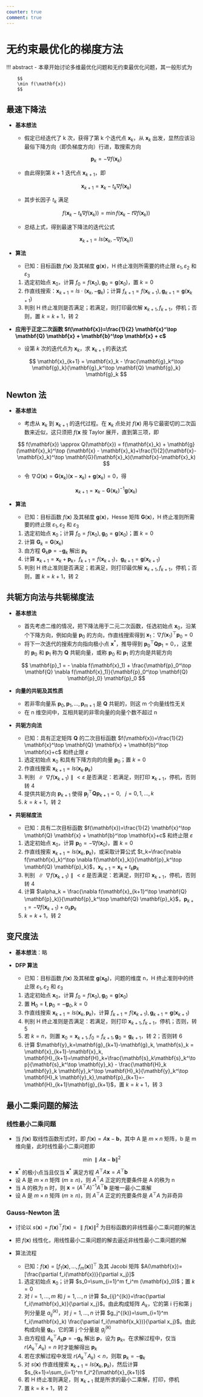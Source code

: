 ```yaml
---
counter: true
comment: true
---
```


# 无约束最优化的梯度方法

!!! abstract
    - 本章开始讨论多维最优化问题和无约束最优化问题，其一般形式为

        $$
        \min f(\mathbf{x})
        $$


## 最速下降法

- **基本想法**
    - 假定已经迭代了 k 次，获得了第 k 个迭代点 $\mathbf{x}_k$，从 $\mathbf{x}_k$ 出发，显然应该沿最俗下降方向（即负梯度方向）行进，取搜索方向

    $$
    \mathbf{p}_k = - \nabla f(\mathbf{x}_k)
    $$

    - 由此得到第 $k+1$ 迭代点 $\mathbf{x}_{k+1}$，即

    $$
    \mathbf{x}_{k+1}=\mathbf{x}_k - t_k \nabla f(\mathbf{x}_k)
    $$

    - 其步长因子 $t_k$ 满足

    $$
    f(\mathbf{x}_k - t_k \nabla f(\mathbf{x}_k)) = \min f(\mathbf{x}_k - t \nabla f(\mathbf{x}_k))
    $$

    - 总结上式，得到最速下降法的迭代公式

    $$
    \mathbf{x}_{k+1} = ls(\mathbf{x}_k, - \nabla f(\mathbf{x}_k))
    $$

- **算法**
    - 已知：目标函数 $f(\mathbf{x})$ 及其梯度 $\mathbf{g}(\mathbf{x})$，H 终止准则所需要的终止限 $\varepsilon_1, \varepsilon_2$ 和 $\varepsilon_3$

    1. 选定初始点 $\mathbf{x}_0$，计算 $f_0=f(\mathbf{x}_0), \mathbf{g}_0 = \mathbf{g}(\mathbf{x}_0)$，置 $k=0$
    2. 作直线搜索：$\mathbf{x}_{k+1}=ls \cdot (\mathbf{x}_k, -\mathbf{g}_k)$；计算 $f_{k+1}=f(\mathbf{x}_{k+1}), \mathbf{g}_{k+1}=\mathbf{g}(\mathbf{x}_{k+1})$
    3. 判别 H 终止准则是否满足；若满足，则打印最优解 $\mathbf{x}_{k+1},f_{k+1}$，停机；否则，置 $k=k+1$，转 2

- **应用于正定二次函数 $f(\mathbf{x})=\frac{1}{2} \mathbf{x}^\top \mathbf{Q} \mathbf{x} + \mathbf{b}^\top \mathbf{x} + c$**
    - 设第 $k$ 次的迭代点为 $\mathbf{x}_k$，求 $\mathbf{x}_{k+1}$ 的表达式
    
    $$
    \mathbf{x}_{k+1} = \mathbf{x}_k - \frac{\mathbf{g}_k^\top \mathbf{g}_k}{\mathbf{g}_k^\top \mathbf{Q} \mathbf{g}_k} \mathbf{g}_k
    $$

## Newton 法

- **基本想法**
    - 考虑从 $\mathbf{x}_k$ 到 $\mathbf{x}_{k+1}$ 的迭代过程。在 $\mathbf{x}_k$ 点处对 $f(\mathbf{x})$ 用与它最密切的二次函数来近似，这只须把 $f(\mathbf{x}$ 按 Taylor 展开，直到第三项，即

    $$
    f(\mathbf{x}) \approx Q(\mathbf{x}) = f(\mathbf{x}_k) + \mathbf{g}(\mathbf{x}_k)^\top (\mathbf{x} - \mathbf{x}_k)+\frac{1}{2}(\mathbf{x}-\mathbf{x}_k)^\top \mathbf{G}(\mathbf{x}_k)(\mathbf{x}-\mathbf{x}_k)
    $$

    - 令 $\nabla Q(\mathbf{x})=\mathbf{G}(\mathbf{x}_k)(\mathbf{x}-\mathbf{x}_k)+\mathbf{g}(\mathbf{x}_k)=0$，得

    $$
    \mathbf{x}_{k+1} = \mathbf{x}_k - \mathbf{G}(\mathbf{x}_k)^{-1}\mathbf{g}(\mathbf{x}_k)
    $$

- **算法**
    - 已知：目标函数 $f(\mathbf{x})$ 及其梯度 $\mathbf{g}(\mathbf{x})$，Hesse 矩阵 $\mathbf{G}(\mathbf{x})$，H 终止准则所需要的终止限 $\varepsilon_1, \varepsilon_2$ 和 $\varepsilon_3$

    1. 选定初始点 $\mathbf{x}_0$；计算 $f_0 = f(\mathbf{x}_0), \mathbf{g}_0=\mathbf{g}(\mathbf{x}_0)$；置 $k=0$
    2. 计算 $\mathbf{G}_k=\mathbf{G}(\mathbf{x}_k)$
    3. 由方程 $\mathbf{G}_k \mathbf{p}=-\mathbf{g}_k$ 解出 $\mathbf{p}_k$
    4. 计算 $\mathbf{x}_{k+1}=\mathbf{x}_k + \mathbf{p}_k$，$f_{k+1}=f(\mathbf{x}_{k+1})$，$\mathbf{g}_{k+1}=\mathbf{g}(\mathbf{x}_{k+1})$
    5. 判别 H 终止准则是否满足；若满足，则打印最优解 $\mathbf{x}_{k+1},f_{k+1}$，停机；否则，置 $k=k+1$，转 2


## 共轭方向法与共轭梯度法

- **基本想法**
    - 首先考虑二维的情况，把下降法用于二元二次函数，任选初始点 $\mathbf{x}_0$，沿某个下降方向，例如向量 $\mathbf{p}_0$ 的方向，作直线搜索得到 $\mathbf{x}_1$：$\nabla f(\mathbf{x}_1)^\top \mathbf{p}_0=0$
    - 将下一次迭代的搜索方向指向极小点 $\mathbf{x}^*$，推导得到 $\mathbf{p}_0^\top \mathbf{Q} \mathbf{p}_1 = 0$，，这里的 $\mathbf{p}_0$ 和 $\mathbf{p}_1$ 称为 $\mathbf{Q}$ 共轭向量，或称 $\mathbf{p}_0$ 和 $\mathbf{p}_1$ 的方向是共轭方向

    $$
    \mathbf{p}_1 = - \nabla f(\mathbf{x}_1) + \frac{\mathbf{p}_0^\top \mathbf{Q} \nabla f(\mathbf{x}_1)}{\mathbf{p}_0^\top \mathbf{Q} \mathbf{p}_0} \mathbf{p}_0
    $$

- **向量的共轭及其性质**
    - 若非零向量系 $\mathbf{p}_0, \mathbf{p}_1, ..., \mathbf{p}_{m+1}$ 是 $\mathbf{Q}$ 共轭的，则这 m 个向量线性无关
    - 在 n 维空间中，互相共轭的非零向量的向量个数不超过 n

- **共轭方向法**
    - 已知：具有正定矩阵 $\mathbf{Q}$ 的二次目标函数 $f(\mathbf{x})=\frac{1}{2} \mathbf{x}^\top \mathbf{Q} \mathbf{x} + \mathbf{b}^\top \mathbf{x}+c$ 和终止限 $\varepsilon$

    1. 选定初始点 $\mathbf{x}_0$ 和具有下降方向的向量 $\mathbf{p}_0$；置 $k=0$
    2. 作直线搜索 $\mathbf{x}_{k+1}=ls(\mathbf{x}_k. \mathbf{p}_k)$
    3. 判别 $\parallel \nabla f(\mathbf{x}_{k+1}) \parallel < \varepsilon$ 是否满足：若满足，则打印 $\mathbf{x}_{k+1}$，停机，否则转 4
    4. 提供共轭方向 $\mathbf{p}_{k+1}$ 使得 $\mathbf{p}_j^\top \mathbf{Q} \mathbf{p}_{k+1} = 0, \ \ \ j=0,1,...,k$
    5. $k = k + 1$，转 2

- **共轭梯度法**
    - 已知：具有二次目标函数 $f(\mathbf{x})=\frac{1}{2} \mathbf{x}^\top \mathbf{Q} \mathbf{x} + \mathbf{b}^\top \mathbf{x}+c$ 和终止限 $\varepsilon$

    1. 选定初始点 $\mathbf{x}_0$，计算 $\mathbf{p}_0 = -\nabla f(\mathbf{x}_0)$，置 $k=0$
    2. 作直线搜索 $\mathbf{x}_{k+1}=ls(\mathbf{x}_k,\mathbf{p}_k)$，或采取计算公式 $t_k=\frac{\nabla f(\mathbf{x}_k)^\top \nabla f(\mathbf{x}_k)}{\mathbf{p}_k^\top \mathbf{Q} \mathbf{p}_k}$，$\mathbf{x}_{k+1}=\mathbf{x}_k + t_k\mathbf{p}_k$
    3. 判别 $\parallel \nabla f(\mathbf{x}_{k+1}) \parallel < \varepsilon$ 是否满足：若满足，则打印 $\mathbf{x}_{k+1}$，停机，否则转 4
    4. 计算 $\alpha_k = \frac{\nabla f(\mathbf{x}_{k+1}^\top \mathbf{Q} \mathbf{p}_k)}{\mathbf{p}_k^\top \mathbf{Q} \mathbf{p}_k}$，$\mathbf{p}_{k+1}=-\nabla f(\mathbf{x}_{k+1})+\alpha_k \mathbf{p}_k$
    5. $k=k+1$，转 2


## 变尺度法

- **基本想法**：略
- **DFP 算法**
    - 已知：目标函数 $f(\mathbf{x})$ 及其梯度 $\mathbf{g}(\mathbf{x_0})$，问题的维度 n，H 终止准则中的终止限 $\varepsilon_1, \varepsilon_2$ 和 $\varepsilon_3$

    1. 选定初始点 $\mathbf{x}_0$，计算 $f_0=f(\mathbf{x}_0),\mathbf{g}_0=\mathbf{g}(\mathbf{x}_0)$
    2. 置 $\mathbf{H}_0=\mathbf{I},\mathbf{p}_0=-\mathbf{g}_0,k=0$
    3. 作直线搜索 $\mathbf{x}_{k+1}=ls(\mathbf{x}_k, \mathbf{p}_k)$，计算 $f_{k+1}=f(\mathbf{x}_{k+1}),\mathbf{g}_{k+1}=\mathbf{g}(\mathbf{x}_{k+1})$
    4. 判别 H 终止准则是否满足：若满足，则打印 $\mathbf{x}_{k+1},f_{k+1}$，停机；否则，转 5
    5. 若 $k=n$，则置 $\mathbf{x}_0 = \mathbf{x}_{k+1}, f_0=f_{k+1}, \mathbf{g}_0 = \mathbf{g}_{k+1}$，转 2；否则转 6
    6. 计算 $\mathbf{y}_k=\mathbf{g}_{k+1}-\mathbf{g}_k, \mathbf{s}_k = \mathbf{x}_{k+1}-\mathbf{x}_k, \mathbf{H}_{k+1}=\mathbf{H}_k+\frac{\mathbf{s}_k\mathbf{s}_k^\top}{\mathbf{s}_k^\top \mathbf{y}_k} - \frac{\mathbf{H}_k \mathbf{y}_k \mathbf{y}_k^\top \mathbf{H}_k}{\mathbf{y}_k^\top \mathbf{H}_k \mathbf{y}_k},\mathbf{p}_{k+1}=-\mathbf{H}_{k+1}\mathbf{g}_{k+1}$，置 $k=k+1$，转 3


## 最小二乘问题的解法

### 线性最小二乘问题

- 当 $f(\mathbf{x})$ 取线性函数形式时，即 $f(\mathbf{x})=A \mathbf{x} - \mathbf{b}$，其中 A 是 $m \times n$ 矩阵，b 是 m 维向量，此时线性最小二乘问题即

$$
\min \parallel A \mathbf{x} - \mathbf{b} \parallel^2
$$

- $\mathbf{x}^*$ 的极小点当且仅当 $\mathbf{x}^*$ 满足方程 $A^\top A \mathbf{x}=A^\top \mathbf{b}$
- 设 A 是 $m \times n$ 矩阵 $(m \ge n)$，则 $A^\top A$ 正定的充要条件是 A 的秩为 n
- 当 A 的秩为 n 时，则 $\mathbf{x}=(A^\top A)^{-1} A^\top \mathbf{b}$ 是唯一最小二乘解
- 设 A 是 $m \times n$ 矩阵 $(m \ge n)$，则 $A^\top A$ 正定的充要条件是 $A^\top A$ 为非奇异

### Gauss-Newton 法

- 讨论以 $s(\mathbf{x})=f(\mathbf{x})^\top f(\mathbf{x})=\parallel f(\mathbf{x}) \parallel^2$ 为目标函数的非线性最小二乘问题的解法
- 把 $f(\mathbf{x})$ 线性化，用线性最小二乘问题的解去逼近非线性最小二乘问题的解
- 算法流程
    - 已知：$f(\mathbf{x})=[f_1(\mathbf{x}), ..., f_m(\mathbf{x})]^\top$ 及其 Jacobi 矩阵 $A(\mathbf{x})=[\frac{\partial f_i(\mathbf{x})}{\partial x_j}]$

    1. 选定初始点 $\mathbf{x}_0$；计算 $s_0=\sum_{i=1}^m f_i^m (\mathbf{x}_0)$；置 $k=0$
    2. 对 $i=1,...,m$ 和 $j=1,...,n$ 计算 $a_{ij}^{(k)}=\frac{\partial f_i(\mathbf{x}_k)}{\partial x_j}$。由此构成矩阵 $A_k$，它的第 i 行和第 j 列分量是 $a_{ij}^{(k)}$，对 $j=1,...,n$ 计算 $g_j^{(k)}=\sum_{i=1}^m f_i(\mathbf{x}_k) \frac{\partial f_i(\mathbf{x_k})}{\partial x_j}$。由此构成向量 $\mathbf{g}_k$，它的第 j 个分量是 $g_j^{(k)}$
    3. 由方程组 $A_k^\top A_k \mathbf{p}=-\mathbf{g}_k$ 解出 $\mathbf{p}$，设为 $\mathbf{p}_k$。在求解过程中，仅当 $r(A_k^\top A_k)=n$ 时才能解得出 $\mathbf{p}_k$
    4. 若在求解过程中发现 $r(A_k^\top A_k)<n$，则取 $\mathbf{p}_k=-\mathbf{g}_k$
    5. 对 $s(\mathbf{x})$ 作直线搜索 $\mathbf{x}_{k+1}=ls(\mathbf{x}_k, \mathbf{p}_k)$，然后计算 $s_{k+1}=\sum_{i=1}^m f_i^2(\mathbf{x}_{k+1})$
    6. 若 H 终止准则满足，则 $\mathbf{x}_{k+1}$ 就是所求的最小二乘解，打印，停机
    7. 置 $k=k+1$，转 2
